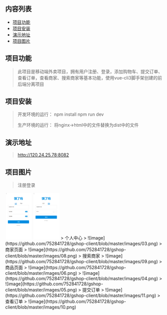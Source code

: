 ## 内容列表 ## 
- [项目功能](#项目功能)
- [项目安装](#项目安装)
- [演示地址](#演示地址)
- [项目图片](#项目图片)


## 项目功能 ## 

> 此项目是移动端外卖项目，拥有用户注册、登录，添加购物车、提交订单、查看订单，查看商家、搜索商家等基本功能，使用vue-cli3脚手架创建的前后端分离项目

## 项目安装 ##

> 开发环境的运行：
> npm install
> npm run dev
> 
> 生产环境的运行：
> 将nginx->html中的文件替换为dist中的文件

## 演示地址 ##

> http://120.24.25.78:8082

## 项目图片 ##

> 注册登录
<img height="150" src="https://github.com/752841728/gshop-client/blob/master/images/01.png"/>
<img height="150" src="https://github.com/752841728/gshop-client/blob/master/images/02.png"/>
> 个人中心
> ![image](https://github.com/752841728/gshop-client/blob/master/images/03.png)
> 商家页面
> ![image](https://github.com/752841728/gshop-client/blob/master/images/08.png)
> 搜索商家
> ![image](https://github.com/752841728/gshop-client/blob/master/images/09.png)
> 商品页面
> ![image](https://github.com/752841728/gshop-client/blob/master/images/06.png)
> ![image](https://github.com/752841728/gshop-client/blob/master/images/04.png)
> ![image](https://github.com/752841728/gshop-client/blob/master/images/05.png)
> 提交订单
> ![image](https://github.com/752841728/gshop-client/blob/master/images/11.png)
> 查看订单
> ![image](https://github.com/752841728/gshop-client/blob/master/images/10.png)